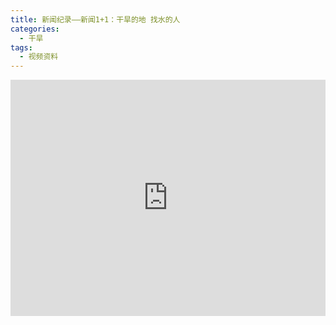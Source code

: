 ```yaml
---
title: 新闻纪录——新闻1+1：干旱的地 找水的人
categories:
  - 干旱
tags:
  - 视频资料
---
```


<div style="position:relative; padding-bottom:75%; width:100%; height:0">
    <iframe src="http://tv.sohu.com/s/sohuplayer/iplay.html?vid=1912256&autoplay=true&disablePlaylist=true"" scrolling="no" border="0" frameborder="no" framespacing="0" allowfullscreen="true" style="position:absolute; height: 100%; width: 100%;"></iframe>
</div>